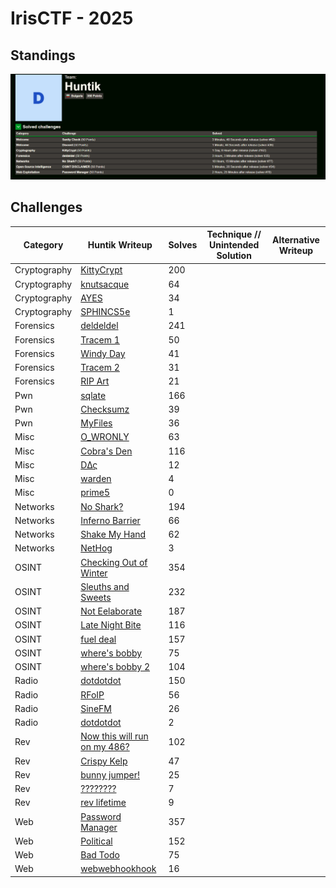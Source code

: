 # IrisCTF - 2025

## Standings

![Description](./images/TeamStandings.png)

## Challenges

| Category    | Huntik Writeup   | Solves | Technique // Unintended Solution | Alternative Writeup   |
| ----------- | ---------------  | ------ | ------------ | ---------------- | 
| Cryptography   | [KittyCrypt](challenges/Cryptography/KittyCrypt/)    |    200     |      |           
| Cryptography   | [knutsacque](challenges/Cryptography/knutsacque/)   |   64      |       |  
| Cryptography   | [AYES](challenges/Cryptography/AYES/)    |    34     |            |  
| Cryptography   | [SPHINCS5e](challenges/Cryptography/SPHINCS5/)    |   1      |      |  
| Forensics   | [deldeldel](challenges/Forensics/deldeldel/)    |    241     |            |           
| Forensics   | [Tracem 1](challenges/Forensics/Tracem-1/)    |  50       |    |           
| Forensics   | [Windy Day](challenges/Forensics/Windy-Day/)    |   41      |     |           
| Forensics   | [Tracem 2](challenges/Forensics/Tracem-2/)    |   31      |         |           
| Forensics   | [RIP Art](challenges/Forensics/RIP-Art/)    |   21      |         |        
| Pwn   | [sqlate](challenges/Pwn/sqlate/)    |   166      |         |
| Pwn   | [Checksumz](challenges/Pwn/Checksumz/)    |   39      |         |
| Pwn   | [MyFiles](challenges/Pwn/MyFiles/)    |   36      |         |
| Misc   | [O_WRONLY](challenges/Misc/O-WRONLY/)    |   63      |         |
| Misc   | [Cobra's Den](challenges/Misc/Cobra's-Den/)    |   116      |         |
| Misc   | [DΔς](challenges/Misc/DΔς/)    |   12      |         |
| Misc   | [warden](challenges/Misc/O-WRONLY/)    |   4      |         |
| Misc   | [prime5](challenges/Misc/prime5/)    |   0      |         |
| Networks   | [No Shark?](challenges/Networks/No-Shark?/)    |   194      |         |
| Networks   | [Inferno Barrier](challenges/Networks/Inferno-Barrier/)    |   66      |         |
| Networks   | [Shake My Hand](challenges/Networks/Shake-My-Hand/)    |   62      |         |
| Networks   | [NetHog](challenges/Networks/NetHog/)    |  3      |         |
| OSINT   | [Checking Out of Winter](challenges/OSINT/Checking-Out-of-Winter/)    |  354      |         |
| OSINT   | [Sleuths and Sweets](challenges/OSINT/Sleuths-and-Sweets/)    |  232      |         |
| OSINT   | [Not Eelaborate](challenges/OSINT/Not-Eelaborate/)    |  187      |         |
| OSINT   | [Late Night Bite](challenges/OSINT/Late-Night-Bite/)    |  116      |         |
| OSINT   | [fuel deal](challenges/OSINT/fuel-deal/)    |  157      |         |
| OSINT   | [where's bobby](challenges/OSINT/where's-bobby/)    |  75      |         |
| OSINT   | [where's bobby 2](challenges/OSINT/where's-bobby-2/)    |  104      |         |
| Radio   | [dotdotdot](challenges/Radio/dotdotdot/)    |  150      |         |
| Radio   | [RFoIP](challenges/Radio/RFoIP/)    |  56      |         |
| Radio   | [SineFM](challenges/Radio/SineFM/)    |  26      |         |
| Radio   | [dotdotdot](challenges/Radio/Spicy-Messaging-Sinusoids/)    |  2      |         |
| Rev   | [Now this will run on my 486?](challenges/rev/Now-this-will-run-on-my-486?/)    |  102      |         |
| Rev   | [Crispy Kelp](challenges/rev/Crispy-Kelp/)    |  47      |         |
| Rev   | [bunny jumper!](challenges/rev/bunny-jumper!/)    |  25      |         |
| Rev   | [????????](challenges/rev/????????/)    |  7      |         |
| Rev   | [rev lifetime](challenges/rev/rev-lifetime/)    |  9      |         |
| Web   | [Password Manager](challenges/rev/Password-Manager/)    |  357      |         |
| Web   | [Political](challenges/rev/Political/)    |  152      |         |
| Web   | [Bad Todo](challenges/rev/Bad-Todo/)    |  75      |         |
| Web   | [webwebhookhook](challenges/rev/webwebhookhook/)    |  16      |         |


